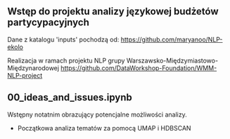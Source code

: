## Wstęp do projektu analizy językowej budżetów partycypacyjnych 
Dane z katalogu 'inputs' pochodzą od: https://github.com/maryanoo/NLP-ekolo

Realizacja w ramach projektu NLP grupy Warszawsko-Międzymiastowo-Międzynarodowej
https://github.com/DataWorkshop-Foundation/WMM-NLP-project

## 00_ideas_and_issues.ipynb
Wstępny notatnim obrazujący potencjalne możliwości analizy.
* Początkowa analiza tematów za pomocą UMAP i HDBSCAN
